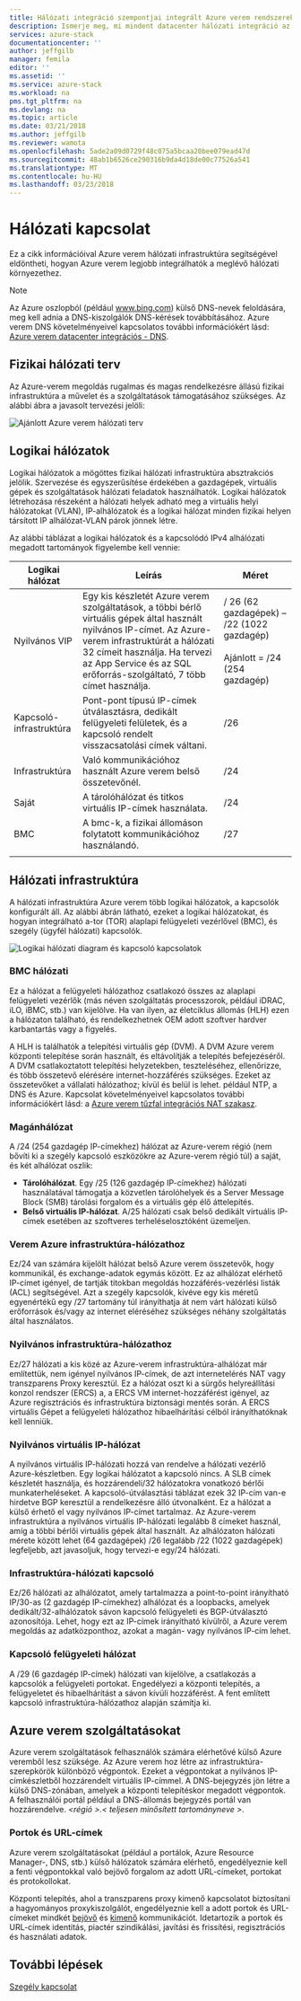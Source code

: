 ```yaml
---
title: Hálózati integráció szempontjai integrált Azure verem rendszerek |} Microsoft Docs
description: Ismerje meg, mi mindent datacenter hálózati integráció az többcsomópontos Azure veremnek megfelelő tervezését.
services: azure-stack
documentationcenter: ''
author: jeffgilb
manager: femila
editor: ''
ms.assetid: ''
ms.service: azure-stack
ms.workload: na
pms.tgt_pltfrm: na
ms.devlang: na
ms.topic: article
ms.date: 03/21/2018
ms.author: jeffgilb
ms.reviewer: wamota
ms.openlocfilehash: 5ade2a09d0729f48c075a5bcaa20bee079ead47d
ms.sourcegitcommit: 48ab1b6526ce290316b9da4d18de00c77526a541
ms.translationtype: MT
ms.contentlocale: hu-HU
ms.lasthandoff: 03/23/2018
---
```

# <a name="network-connectivity"></a>Hálózati kapcsolat
Ez a cikk információival Azure verem hálózati infrastruktúra segítségével eldöntheti, hogyan Azure verem legjobb integrálhatók a meglévő hálózati környezethez. 

> [!NOTE]
> Az Azure oszlopból (például www.bing.com) külső DNS-nevek feloldására, meg kell adnia a DNS-kiszolgálók DNS-kérések továbbításához. Azure verem DNS követelményeivel kapcsolatos további információkért lásd: [Azure verem datacenter integrációs - DNS](azure-stack-integrate-dns.md).

## <a name="physical-network-design"></a>Fizikai hálózati terv
Az Azure-verem megoldás rugalmas és magas rendelkezésre állású fizikai infrastruktúra a művelet és a szolgáltatások támogatásához szükséges. Az alábbi ábra a javasolt tervezési jelöli:

![Ajánlott Azure verem hálózati terv](media/azure-stack-network/recommended-design.png)


## <a name="logical-networks"></a>Logikai hálózatok
Logikai hálózatok a mögöttes fizikai hálózati infrastruktúra absztrakciós jelölik. Szervezése és egyszerűsítése érdekében a gazdagépek, virtuális gépek és szolgáltatások hálózati feladatok használhatók. Logikai hálózatok létrehozása részeként a hálózati helyek adható meg a virtuális helyi hálózatokat (VLAN), IP-alhálózatok és a logikai hálózat minden fizikai helyen társított IP alhálózat-VLAN párok jönnek létre.

Az alábbi táblázat a logikai hálózatok és a kapcsolódó IPv4 alhálózati megadott tartományok figyelembe kell vennie:

| Logikai hálózat | Leírás | Méret | 
| -------- | ------------- | ------------ | 
| Nyilvános VIP | Egy kis készletét Azure verem szolgáltatások, a többi bérlő virtuális gépek által használt nyilvános IP-címet. Az Azure-verem infrastruktúrát a hálózati 32 címeit használja. Ha tervezi az App Service és az SQL erőforrás-szolgáltató, 7 több címet használja. | / 26 (62 gazdagépek) – /22 (1022 gazdagép)<br><br>Ajánlott = /24 (254 gazdagép) | 
| Kapcsoló-infrastruktúra | Pont-pont típusú IP-címek útválasztásra, dedikált felügyeleti felületek, és a kapcsoló rendelt visszacsatolási címek váltani. | /26 | 
| Infrastruktúra | Való kommunikációhoz használt Azure verem belső összetevőnél. | /24 |
| Saját | A tárolóhálózat és titkos virtuális IP-címek használata. | /24 | 
| BMC | A bmc-k, a fizikai állomáson folytatott kommunikációhoz használandó. | /27 | 
| | | |

## <a name="network-infrastructure"></a>Hálózati infrastruktúra
A hálózati infrastruktúra Azure verem több logikai hálózatok, a kapcsolók konfigurált áll. Az alábbi ábrán látható, ezeket a logikai hálózatokat, és hogyan integrálható a-tor (TOR) alaplapi felügyeleti vezérlővel (BMC), és szegély (ügyfél hálózati) kapcsolók.

![Logikai hálózati diagram és kapcsoló kapcsolatok](media/azure-stack-network/NetworkDiagram.png)

### <a name="bmc-network"></a>BMC hálózati
Ez a hálózat a felügyeleti hálózathoz csatlakozó összes az alaplapi felügyeleti vezérlők (más néven szolgáltatás processzorok, például iDRAC, iLO, iBMC, stb.) van kijelölve. Ha van ilyen, az életciklus állomás (HLH) ezen a hálózaton található, és rendelkezhetnek OEM adott szoftver hardver karbantartás vagy a figyelés. 

A HLH is találhatók a telepítési virtuális gép (DVM). A DVM Azure verem központi telepítése során használt, és eltávolítják a telepítés befejezéséről. A DVM csatlakoztatott telepítési helyzetekben, teszteléséhez, ellenőrizze, és több összetevő elérésére internet-hozzáférés szükséges. Ezeket az összetevőket a vállalati hálózathoz; kívül és belül is lehet. például NTP, a DNS és Azure. Kapcsolat követelményeivel kapcsolatos további információkért lásd: a [Azure verem tűzfal integrációs NAT szakasz](azure-stack-firewall.md#network-address-translation). 

### <a name="private-network"></a>Magánhálózat
A /24 (254 gazdagép IP-címekhez) hálózat az Azure-verem régió (nem bővíti ki a szegély kapcsoló eszközökre az Azure-verem régió túl) a saját, és két alhálózat oszlik:

- **Tárolóhálózat**. Egy /25 (126 gazdagép IP-címekhez) hálózati használatával támogatja a közvetlen tárolóhelyek és a Server Message Block (SMB) tárolási forgalom és a virtuális gép élő áttelepítés. 
- **Belső virtuális IP-hálózat**. A/25 hálózati csak belső dedikált virtuális IP-címek esetében az szoftveres terheléselosztóként üzemeljen.

### <a name="azure-stack-infrastructure-network"></a>Verem Azure infrastruktúra-hálózathoz
Ez/24 van számára kijelölt hálózat belső Azure verem összetevők, hogy kommunikál, és exchange-adatok egymás között. Ez az alhálózat elérhető IP-címet igényel, de tartják titokban megoldás hozzáférés-vezérlési listák (ACL) segítségével. Azt a szegély kapcsolók, kivéve egy kis méretű egyenértékű egy /27 tartomány túl irányíthatja át nem várt hálózati külső erőforrások és/vagy az internet eléréséhez szükséges néhány szolgáltatás által használatos. 

### <a name="public-infrastructure-network"></a>Nyilvános infrastruktúra-hálózathoz
Ez/27 hálózati a kis közé az Azure-verem infrastruktúra-alhálózat már említettük, nem igényel nyilvános IP-címek, de azt internetelérés NAT vagy transzparens Proxy keresztül. Ez a hálózat oszt ki a sürgős helyreállítási konzol rendszer (ERCS) a, a ERCS VM internet-hozzáférést igényel, az Azure regisztrációs és infrastruktúra biztonsági mentés során. A ERCS virtuális Gépet a felügyeleti hálózathoz hibaelhárítási célból irányíthatóknak kell lenniük.

### <a name="public-vip-network"></a>Nyilvános virtuális IP-hálózat
A nyilvános virtuális IP-hálózati hozzá van rendelve a hálózati vezérlő Azure-készletben. Egy logikai hálózatot a kapcsoló nincs. A SLB címek készletét használja, és hozzárendeli/32 hálózatokra vonatkozó bérlői munkaterheléseket. A kapcsoló-útválasztási táblázat ezek 32 IP-cím van-e hirdetve BGP keresztül a rendelkezésre álló útvonalként. Ez a hálózat a külső érhető el vagy nyilvános IP-címet tartalmaz. Az Azure-verem infrastruktúra a nyilvános virtuális IP-hálózati legalább 8 címeket használ, amíg a többi bérlői virtuális gépek által használt. Az alhálózaton hálózati mérete között lehet (64 gazdagépek) /26 legalább /22 (1022 gazdagépek) legfeljebb, azt javasoljuk, hogy tervezi-e egy/24 hálózati.

### <a name="switch-infrastructure-network"></a>Infrastruktúra-hálózati kapcsoló
Ez/26 hálózati az alhálózatot, amely tartalmazza a point-to-point irányítható IP/30-as (2 gazdagép IP-címekhez) alhálózat és a loopbacks, amelyek dedikált/32-alhálózatok sávon kapcsoló felügyeleti és BGP-útválasztó azonosítója. Lehet, hogy ezt az IP-címek irányítható kívülről, a Azure verem megoldás az adatközponthoz, azokat a magán- vagy nyilvános IP-cím lehet.

### <a name="switch-management-network"></a>Kapcsoló felügyeleti hálózat
A /29 (6 gazdagép IP-címek) hálózati van kijelölve, a csatlakozás a kapcsolók a felügyeleti portokat. Engedélyezi a központi telepítés, a felügyeletet és hibaelhárítást a sávon kívüli hozzáférést. A fent említett kapcsoló infrastruktúra-hálózathoz alapján számítja ki.

## <a name="publish-azure-stack-services"></a>Azure verem szolgáltatásokat
Azure verem szolgáltatások felhasználók számára elérhetővé külső Azure veremből lesz szüksége. Az Azure verem hoz létre az infrastruktúra-szerepkörök különböző végpontok. Ezeket a végpontokat a nyilvános IP-címkészletből hozzárendelt virtuális IP-címmel. A DNS-bejegyzés jön létre a külső DNS-zónában, amelyek a központi telepítéskor megadott végpontok. A felhasználói portál például a DNS-állomás bejegyzés portál van hozzárendelve.  *&lt;régió >.&lt; teljesen minősített tartományneve >*.

### <a name="ports-and-urls"></a>Portok és URL-címek
Azure verem szolgáltatásokat (például a portálok, Azure Resource Manager-, DNS, stb.) külső hálózatok számára elérhető, engedélyeznie kell a fenti végpontokkal való bejövő forgalom az adott URL-címeket, portokat és protokollokat.
 
Központi telepítés, ahol a transzparens proxy kimenő kapcsolatot biztosítani a hagyományos proxykiszolgálót, engedélyeznie kell a adott portok és URL-címeket mindkét [bejövő](https://docs.microsoft.com/azure/azure-stack/azure-stack-integrate-endpoints#ports-and-protocols-inbound) és [kimenő](https://docs.microsoft.com/azure/azure-stack/azure-stack-integrate-endpoints#ports-and-urls-outbound) kommunikációt. Idetartozik a portok és URL-címek identitás, piactér szindikálási, javítási és frissítési, regisztrációs és használati adatok.

## <a name="next-steps"></a>További lépések
[Szegély kapcsolat](azure-stack-border-connectivity.md)